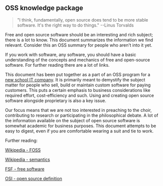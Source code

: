 ## OSS knowledge package
> "I think, fundamentally, open source does tend to be more stable software. It's the right way to do things." --Linus Torvalds

Free and open source software should be an interesting and rich subject; there is a lot to know. This document summarizes the information we find relevant. Consider this an OSS summary for people who aren't into it yet. 

If you work with software, any software, you should have a basic understanding of the concepts and mechanics of free and open-source software. For further reading there are a lot of links.

This document has been put together as a part of an OSS program for a [new school IT company](http://www.futurice.com "Futurice"). It is primarily meant to demystify the subject matter for people who sell, build or maintain custom software for paying customers. This puts a certain emphasis to business considerations like required effort, cost-efficiency and such. Using and creating open source software alongside proprietary is also a key issue. 

Our focus means that we are not too interested in preaching to the choir, contributing to research or participating in the philosophical debate. A lot of the information available on the subject of open source software is somewhat academic for business purposes. This document attempts to be easy to digest, even if you are comfortable wearing a suit and tie to work. 

Further reading:

[Wikipedia - FOSS](http://en.wikipedia.org/wiki/Open-source_software "Title")

[Wikipedia - semantics](http://en.wikipedia.org/wiki/Alternative_terms_for_free_software "Title")

[FSF - free software](http://www.fsf.org/about/what-is-free-software "Title")

[OSI - open source definition](http://opensource.org/osd-annotated "Title")



